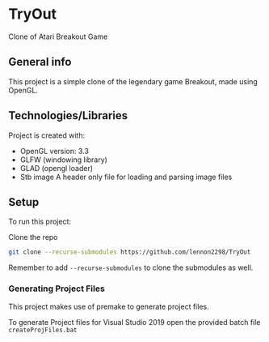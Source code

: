 # TryOut
Clone of Atari Breakout Game

## General info
This project is a simple clone of the legendary game Breakout, made using OpenGL.
	
## Technologies/Libraries
Project is created with:
* OpenGL version: 3.3
* GLFW (windowing library)
* GLAD (opengl loader)
* Stb image 
    A header only file for loading and parsing image files

	
## Setup
To run this project:

Clone the repo

```bash
git clone --recurse-submodules https://github.com/lennon2298/TryOut
```

Remember to add `--recurse-submodules` to clone the submodules as well.

### Generating Project Files
This project makes use of premake to generate project files.

To generate Project files for Visual Studio 2019 open the provided batch file `createProjFiles.bat`

